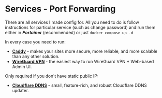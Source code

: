 # Services - Port Forwarding
There are all services I made config for. All you need to do is follow instructions for particular service (such as change password) and run them either in ***Portainer*** (recommended) or just ``docker compose up -d``

In every case you need to run:
- **[Caddy](caddy)** - makes your sites more secure, more reliable, and more scalable than any other solution.
- **[WireGuard VPN](wg_easy)** - the easiest way to run WireGuard VPN + Web-based Admin UI.

Only required if you don't have static public IP:
- **[Cloudflare DDNS](cloudflare_ddns)** - small, feature-rich, and robust Cloudflare DDNS updater.